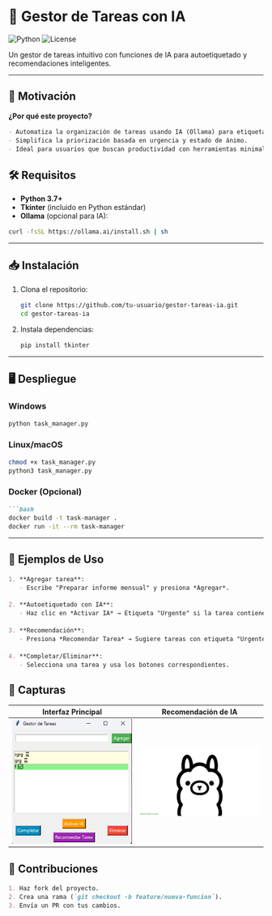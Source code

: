 # 📝 Gestor de Tareas con IA

![Python](https://img.shields.io/badge/Python-3.7%2B-blue)
![License](https://img.shields.io/badge/License-MIT-green)

Un gestor de tareas intuitivo con funciones de IA para autoetiquetado y recomendaciones inteligentes.

---

## 🚀 Motivación


**¿Por qué este proyecto?**  
```markdown
- Automatiza la organización de tareas usando IA (Ollama) para etiquetado inteligente.  
- Simplifica la priorización basada en urgencia y estado de ánimo.  
- Ideal para usuarios que buscan productividad con herramientas minimalistas. 
```

##  🛠️ Requisitos

- **Python 3.7+**  
- **Tkinter** (incluido en Python estándar)  
- **Ollama** (opcional para IA):  
```bash
curl -fsSL https://ollama.ai/install.sh | sh
```

---

## 📥 Instalación


1. Clona el repositorio:
   ```bash
   git clone https://github.com/tu-usuario/gestor-tareas-ia.git
   cd gestor-tareas-ia
   ```
2. Instala dependencias:
    ```bash
    pip install tkinter
    ```

---

## 🖥️ Despliegue

### Windows
```bash
python task_manager.py
```
### Linux/macOS
```bash
chmod +x task_manager.py
python3 task_manager.py
```
### Docker (Opcional)
```markdown
```bash
docker build -t task-manager .
docker run -it --rm task-manager
```

---

## 🎯 Ejemplos de Uso

```markdown
1. **Agregar tarea**:  
   - Escribe "Preparar informe mensual" y presiona *Agregar*.  

2. **Autoetiquetado con IA**:  
   - Haz clic en *Activar IA* → Etiqueta "Urgente" si la tarea contiene palabras clave.  

3. **Recomendación**:  
   - Presiona *Recomendar Tarea* → Sugiere tareas con etiqueta "Urgente" primero.  

4. **Completar/Eliminar**:  
   - Selecciona una tarea y usa los botones correspondientes.  
```
## 📸 Capturas
| Interfaz Principal | Recomendación de IA |
|--------------------|---------------------|
| ![Interfaz](Interfaz.png) | ![Recomendación](ia.png) |

##  🤝 Contribuciones

```markdown
1. Haz fork del proyecto.  
2. Crea una rama (`git checkout -b feature/nueva-funcion`).  
3. Envía un PR con tus cambios.   
```
